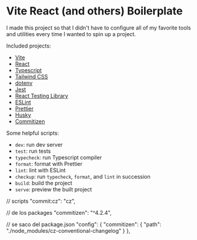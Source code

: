 # Vite React (and others) Boilerplate

I made this project so that I didn't have to configure all of my favorite tools and utilities every time I wanted to spin up a project.

Included projects:

- [Vite](https://github.com/vitejs/vite)
- [React](https://github.com/facebook/react)
- [Typescript](https://github.com/microsoft/TypeScript)
- [Tailwind CSS](https://github.com/tailwindlabs/tailwindcss)
- [dotenv](https://github.com/motdotla/dotenv)
- [Jest](https://github.com/facebook/jest)
- [React Testing Library](https://github.com/testing-library/react-testing-library)
- [ESLint](https://github.com/eslint/eslint)
- [Prettier](https://github.com/prettier/prettier)
- [Husky](https://github.com/typicode/husky)
- [Commitizen](https://github.com/commitizen/cz-cli)

Some helpful scripts:

- `dev`: run dev server
- `test`: run tests
- `typecheck`: run Typescript compiler
- `format`: format with Prettier
- `lint`: lint with ESLint
- `checkup`: run `typecheck`, `format`, and `lint` in succession
- `build`: build the project
- `serve`: preview the built project

// scripts
"commit:cz": "cz",

// de los packages
"commitizen": "^4.2.4",

// se saco del package.json
"config": {
"commitizen": {
"path": "./node_modules/cz-conventional-changelog"
}
},
